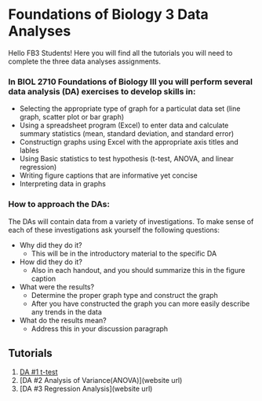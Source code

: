 # Foundations of Biology 3 Data Analyses 

Hello FB3 Students! Here you will find all the tutorials you will need to complete the three data analyses assignments. 

### In BIOL 2710 Foundations of Biology III you will perform several data analysis (DA) exercises to develop skills in:

* Selecting the appropriate type of graph for a particulat data set (line graph, scatter plot or bar graph)
* Using a spreadsheet program (Excel) to enter data and calculate summary statistics (mean, standard deviation, and standard error)
* Constructign graphs using Excel with the appropriate axis titles and lables
* Using Basic statistics to test hypothesis (t-test, ANOVA, and linear regression)
* Writing figure captions that are informative yet concise
* Interpreting data in graphs

### How to approach the DAs: 
The DAs will contain data from a variety of investigations. To make sense of each of these investigations ask yourself the following questions: 
* Why did they do it?
  * This will be in the introductory material to the specific DA
* How did they do it?
  * Also in each handout, and you should summarize this in the figure caption
* What were the results? 
  * Determine the proper graph type and construct the graph
  * After you have constructed the graph you can more easily describe any trends in the data
* What do the results mean? 
  * Address this in your discussion paragraph
  
## Tutorials

1. [DA #1 t-test](http://rpubs.com/LLRig17/363318) 
2. [DA #2 Analysis of Variance(ANOVA)](website url)
3. [DA #3 Regression Analysis](website url)

